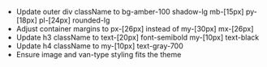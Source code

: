   - Update outer div className to bg-amber-100 shadow-lg mb-[15px] py-[18px] pl-[24px] rounded-lg
- Adjust container margins to px-[26px] instead of my-[30px] mx-[26px]
- Update h3 className to text-[20px] font-semibold my-[10px] text-black
- Update h4 className to my-[10px] text-gray-700
- Ensure image and van-type styling fits the theme
